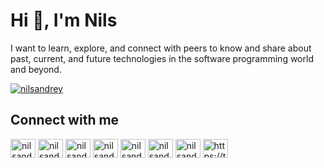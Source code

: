 <h1>Hi 👋, I'm Nils</h1>

I want to learn, explore, and connect with peers to know and share about past, current, and future technologies in the software programming world and beyond.

<a href="https://twitter.com/nilsandrey" target="blank"><img src="https://img.shields.io/twitter/follow/nilsandrey?logo=twitter&style=for-the-badge" alt="nilsandrey" /></a> 

## Connect with me

<a href="https://codepen.io/nilsandrey" target="blank"><img align="center" src="https://raw.githubusercontent.com/rahuldkjain/github-profile-readme-generator/master/src/images/icons/Social/codepen.svg" alt="nilsandrey" height="30" width="40" /></a>
<a href="https://dev.to/nilsandrey" target="blank"><img align="center" src="https://raw.githubusercontent.com/rahuldkjain/github-profile-readme-generator/master/src/images/icons/Social/devto.svg" alt="nilsandrey" height="30" width="40" /></a>
<a href="https://twitter.com/nilsandrey" target="blank"><img align="center" src="https://raw.githubusercontent.com/rahuldkjain/github-profile-readme-generator/master/src/images/icons/Social/twitter.svg" alt="nilsandrey" height="30" width="40" /></a>
<a href="https://linkedin.com/in/nilsandrey" target="blank"><img align="center" src="https://raw.githubusercontent.com/rahuldkjain/github-profile-readme-generator/master/src/images/icons/Social/linked-in-alt.svg" alt="nilsandrey" height="30" width="40" /></a>
<a href="https://stackoverflow.com/users/nilsandrey" target="blank"><img align="center" src="https://raw.githubusercontent.com/rahuldkjain/github-profile-readme-generator/master/src/images/icons/Social/stack-overflow.svg" alt="nilsandrey" height="30" width="40" /></a>
<a href="https://instagram.com/nilsandrey" target="blank"><img align="center" src="https://raw.githubusercontent.com/rahuldkjain/github-profile-readme-generator/master/src/images/icons/Social/instagram.svg" alt="nilsandrey" height="30" width="40" /></a>
<a href="https://www.leetcode.com/nilsandrey" target="blank"><img align="center" src="https://raw.githubusercontent.com/rahuldkjain/github-profile-readme-generator/master/src/images/icons/Social/leet-code.svg" alt="nilsandrey" height="30" width="40" /></a>
<a href="https://nils.bearblog.dev/feed/?type=rss" target="blank"><img align="center" src="https://raw.githubusercontent.com/rahuldkjain/github-profile-readme-generator/master/src/images/icons/Social/rss.svg" alt="https://typefully.com/nilsandrey/rss.xml" height="30" width="40" /></a>
